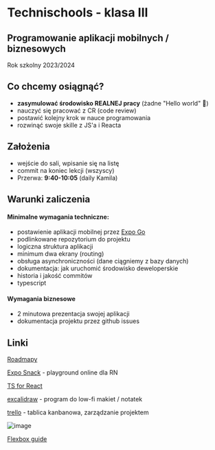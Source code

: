 # Technischools - klasa III

## Programowanie aplikacji mobilnych / biznesowych

Rok szkolny 2023/2024

## Co chcemy osiągnąć?

- **zasymulować środowisko REALNEJ pracy** (żadne "Hello world" 🤢)
- nauczyć się pracować z CR (code review)
- postawić kolejny krok w nauce programowania
- rozwinąć swoje skille z JS'a i Reacta

## Założenia

- wejście do sali, wpisanie się na listę
- commit na koniec lekcji (wszyscy)
- Przerwa: **9:40-10:05** (daily Kamila)

## Warunki zaliczenia

#### Minimalne wymagania techniczne:

- postawienie aplikacji mobilnej przez [Expo Go](https://expo.dev/client)
- podlinkowane repozytorium do projektu
- logiczna struktura aplikacji
- minimum dwa ekrany (routing)
- obsługa asynchroniczności (dane ciągniemy z bazy danych)
- dokumentacja: jak uruchomić środowisko deweloperskie
- historia i jakość commitów
- typescript

#### Wymagania biznesowe

- 2 minutowa prezentacja swojej aplikacji
- dokumentacja projektu przez github issues

## Linki

[Roadmapy](https://roadmap.sh)

[Expo Snack](https://snack.expo.dev/) - playground online dla RN

[TS for React](https://github.com/typescript-cheatsheets/react)

[excalidraw](https://excalidraw.com/) - program do low-fi makiet / notatek

[trello](https://trello.com/home) - tablica kanbanowa, zarządzanie projektem

![image](https://github.com/wojky/technischools/assets/30092820/2ea828f9-dd7a-4426-a32e-ef863e3e0156)

[Flexbox guide](https://www.joshwcomeau.com/css/interactive-guide-to-flexbox/)
